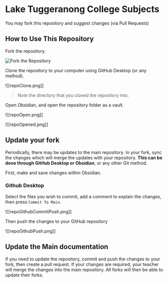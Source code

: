 # Lake Tuggeranong College Subjects

You may fork this repository and suggest changes (via Pull Requests) 

## How to Use This Repository

Fork the repository.

![Fork the Repository](repoFork.png)

Clone the repository to your computer using GitHub Desktop (or any method).

![[repoClone.png]]
> Note the directory that you cloned the repository into. 

Open Obsidian, and open the repository folder as a vault.

![[repoOpen.png]]

![[repoOpened.png]]

## Update your fork

Periodically, there may be updates to the main repository. In your fork, sync the changes which will merge the updates with your repository. **This can be done through GitHub Desktop or Obsidian**, or any other Git method.

First, make and save changes within Obsidian.
### Github Desktop

Select the files you wish to commit, add a comment to explain the changes, then press `Commit To Main`.

![[repoGithubCommitPush.png]]

Then push the changes to your GitHub repository

![[repoGithubPush.png]]
## Update the Main documentation

If you need to update the repository, commit and push the changes to your fork, then create a pull request. If your changes are required, your teacher will merge the changes into the main repository. All forks will then be able to update their forks.
